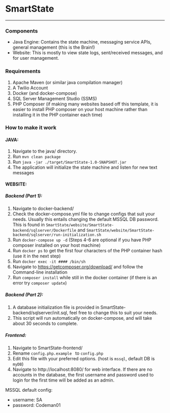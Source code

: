 # SmartState
---

### Components
- Java Engine: Contains the state machine, messaging service APIs, general management (this is the Brain!)
- Website: This is mostly to view state logs, sent/received messages, and for user management.

### Requirements
1. Apache Maven (or similar java compilation manager)
2. A Twilio Account
3. Docker (and docker-compose)
4. SQL Server Management Studio (SSMS)
5. PHP Composer (if making many websites based off this template, it is easier to install PHP composer on your host machine rather than installing it in the PHP container each time)

### How to make it work
#### JAVA:
1. Navigate to the java/ directory.
2. Run ``` mvn clean package ```
3. Run ``` java -jar ./target/SmartState-1.0-SNAPSHOT.jar ```
4. The application will initialize the state machine and listen for new text messages

#### WEBSITE:
##### Backend (Part 1):
1. Navigate to docker-backend/
2. Check the docker-compose.yml file to change configs that suit your needs. Usually this entails changing the default MSSQL DB password. This is found in ``` SmartState/website/SmartState-backend/sqlserver/Dockerfile ``` and ``` SmartState/website/SmartState-backend/sqlserver/run-initialization.sh ```
3. Run ``` docker-compose up -d ```
(Steps 4-6 are optional if you have PHP composer installed on your host machine)
4. Run ``` docker ps ``` to get the first four characters of the PHP container hash (use it in the next step)
5. Run ``` docker exec -it #### /bin/sh ```
6. Navigate to https://getcomposer.org/download/ and follow the Command-line installation
7. Run ``` composer install ``` while still in the docker container (if there is an error try ``` composer update ```)

##### Backend (Part 2):
1. A database initialization file is provided in SmartState-backend/sqlserver/init.sql, feel free to change this to suit your needs.
2. This script will run automatically on docker-compose, and will take about 30 seconds to complete.

##### Frontend:
1. Navigate to SmartState-frontend/
2. Rename ```config.php.example ``` to ```config.php ```
3. Edit this file with your preferred options. (host is ``` mssql ```, default DB is ``` myDB ```)
4. Navigate to http://localhost:8080/ for web interface. If there are no accounts in the database, the first username and password used to login for the first time will be added as an admin.

MSSQL default config:
- username: SA
- password: Codeman01


